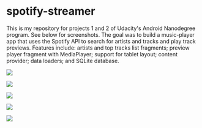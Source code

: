 # spotify-streamer
This is my repository for projects 1 and 2 of Udacity's Android Nanodegree program. See below for screenshots. The goal was to build a music-player app that uses the Spotify API to search for artists and tracks and play track previews.
Features include: artists and top tracks list fragments; preview player fragment with MediaPlayer; support for tablet layout; content provider; data loaders; and SQLite database.

![](https://github.com/oliviadodge/spotify-streamer/blob/master/Screenshots/Screenshot_2016-01-29-15-44-57.png)

![](https://github.com/oliviadodge/spotify-streamer/blob/master/Screenshots/Screenshot_2016-01-29-15-45-14.png)

![](https://github.com/oliviadodge/spotify-streamer/blob/master/Screenshots/Screenshot_2016-01-29-15-45-30.png)

![](https://github.com/oliviadodge/spotify-streamer/blob/master/Screenshots/Screenshot_2016-01-29-15-45-59.png)

![](https://github.com/oliviadodge/spotify-streamer/blob/master/Screenshots/Screenshot_2016-01-29-15-45-06.png)

